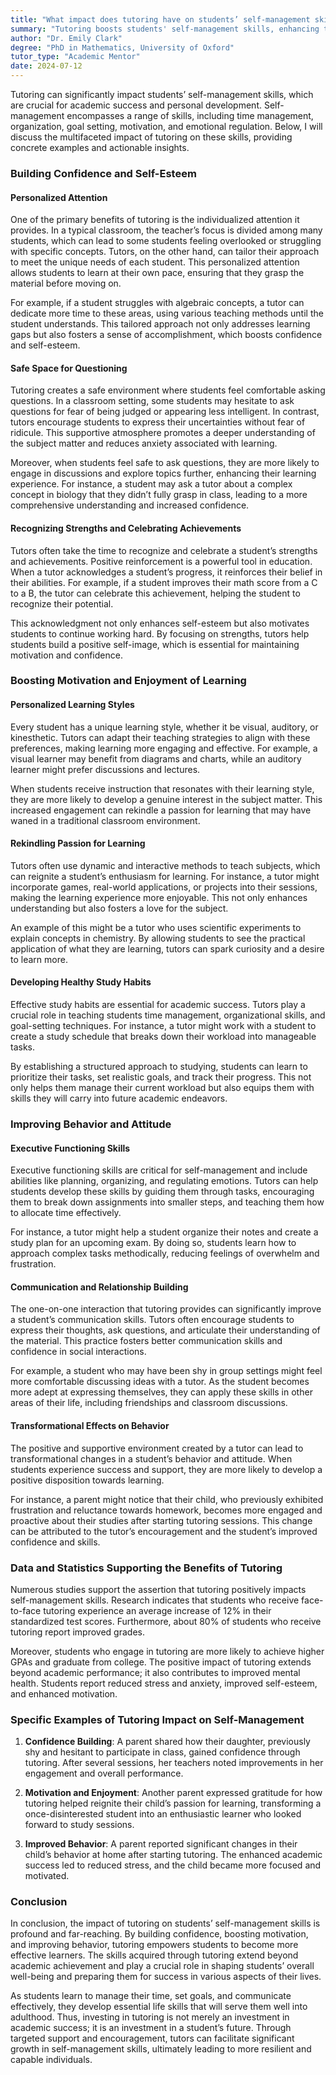 ```yaml
---
title: "What impact does tutoring have on students’ self-management skills?"
summary: "Tutoring boosts students' self-management skills, enhancing time management, organization, goal setting, motivation, and emotional regulation for success."
author: "Dr. Emily Clark"
degree: "PhD in Mathematics, University of Oxford"
tutor_type: "Academic Mentor"
date: 2024-07-12
---
```


Tutoring can significantly impact students’ self-management skills, which are crucial for academic success and personal development. Self-management encompasses a range of skills, including time management, organization, goal setting, motivation, and emotional regulation. Below, I will discuss the multifaceted impact of tutoring on these skills, providing concrete examples and actionable insights.

### Building Confidence and Self-Esteem

#### Personalized Attention
One of the primary benefits of tutoring is the individualized attention it provides. In a typical classroom, the teacher’s focus is divided among many students, which can lead to some students feeling overlooked or struggling with specific concepts. Tutors, on the other hand, can tailor their approach to meet the unique needs of each student. This personalized attention allows students to learn at their own pace, ensuring that they grasp the material before moving on. 

For example, if a student struggles with algebraic concepts, a tutor can dedicate more time to these areas, using various teaching methods until the student understands. This tailored approach not only addresses learning gaps but also fosters a sense of accomplishment, which boosts confidence and self-esteem.

#### Safe Space for Questioning
Tutoring creates a safe environment where students feel comfortable asking questions. In a classroom setting, some students may hesitate to ask questions for fear of being judged or appearing less intelligent. In contrast, tutors encourage students to express their uncertainties without fear of ridicule. This supportive atmosphere promotes a deeper understanding of the subject matter and reduces anxiety associated with learning.

Moreover, when students feel safe to ask questions, they are more likely to engage in discussions and explore topics further, enhancing their learning experience. For instance, a student may ask a tutor about a complex concept in biology that they didn’t fully grasp in class, leading to a more comprehensive understanding and increased confidence.

#### Recognizing Strengths and Celebrating Achievements
Tutors often take the time to recognize and celebrate a student’s strengths and achievements. Positive reinforcement is a powerful tool in education. When a tutor acknowledges a student’s progress, it reinforces their belief in their abilities. For example, if a student improves their math score from a C to a B, the tutor can celebrate this achievement, helping the student to recognize their potential.

This acknowledgment not only enhances self-esteem but also motivates students to continue working hard. By focusing on strengths, tutors help students build a positive self-image, which is essential for maintaining motivation and confidence.

### Boosting Motivation and Enjoyment of Learning

#### Personalized Learning Styles
Every student has a unique learning style, whether it be visual, auditory, or kinesthetic. Tutors can adapt their teaching strategies to align with these preferences, making learning more engaging and effective. For example, a visual learner may benefit from diagrams and charts, while an auditory learner might prefer discussions and lectures.

When students receive instruction that resonates with their learning style, they are more likely to develop a genuine interest in the subject matter. This increased engagement can rekindle a passion for learning that may have waned in a traditional classroom environment.

#### Rekindling Passion for Learning
Tutors often use dynamic and interactive methods to teach subjects, which can reignite a student’s enthusiasm for learning. For instance, a tutor might incorporate games, real-world applications, or projects into their sessions, making the learning experience more enjoyable. This not only enhances understanding but also fosters a love for the subject.

An example of this might be a tutor who uses scientific experiments to explain concepts in chemistry. By allowing students to see the practical application of what they are learning, tutors can spark curiosity and a desire to learn more.

#### Developing Healthy Study Habits
Effective study habits are essential for academic success. Tutors play a crucial role in teaching students time management, organizational skills, and goal-setting techniques. For instance, a tutor might work with a student to create a study schedule that breaks down their workload into manageable tasks.

By establishing a structured approach to studying, students can learn to prioritize their tasks, set realistic goals, and track their progress. This not only helps them manage their current workload but also equips them with skills they will carry into future academic endeavors.

### Improving Behavior and Attitude

#### Executive Functioning Skills
Executive functioning skills are critical for self-management and include abilities like planning, organizing, and regulating emotions. Tutors can help students develop these skills by guiding them through tasks, encouraging them to break down assignments into smaller steps, and teaching them how to allocate time effectively.

For instance, a tutor might help a student organize their notes and create a study plan for an upcoming exam. By doing so, students learn how to approach complex tasks methodically, reducing feelings of overwhelm and frustration.

#### Communication and Relationship Building
The one-on-one interaction that tutoring provides can significantly improve a student’s communication skills. Tutors often encourage students to express their thoughts, ask questions, and articulate their understanding of the material. This practice fosters better communication skills and confidence in social interactions.

For example, a student who may have been shy in group settings might feel more comfortable discussing ideas with a tutor. As the student becomes more adept at expressing themselves, they can apply these skills in other areas of their life, including friendships and classroom discussions.

#### Transformational Effects on Behavior
The positive and supportive environment created by a tutor can lead to transformational changes in a student’s behavior and attitude. When students experience success and support, they are more likely to develop a positive disposition towards learning.

For instance, a parent might notice that their child, who previously exhibited frustration and reluctance towards homework, becomes more engaged and proactive about their studies after starting tutoring sessions. This change can be attributed to the tutor’s encouragement and the student’s improved confidence and skills.

### Data and Statistics Supporting the Benefits of Tutoring

Numerous studies support the assertion that tutoring positively impacts self-management skills. Research indicates that students who receive face-to-face tutoring experience an average increase of 12% in their standardized test scores. Furthermore, about 80% of students who receive tutoring report improved grades.

Moreover, students who engage in tutoring are more likely to achieve higher GPAs and graduate from college. The positive impact of tutoring extends beyond academic performance; it also contributes to improved mental health. Students report reduced stress and anxiety, improved self-esteem, and enhanced motivation.

### Specific Examples of Tutoring Impact on Self-Management

1. **Confidence Building**: A parent shared how their daughter, previously shy and hesitant to participate in class, gained confidence through tutoring. After several sessions, her teachers noted improvements in her engagement and overall performance.

2. **Motivation and Enjoyment**: Another parent expressed gratitude for how tutoring helped reignite their child’s passion for learning, transforming a once-disinterested student into an enthusiastic learner who looked forward to study sessions.

3. **Improved Behavior**: A parent reported significant changes in their child’s behavior at home after starting tutoring. The enhanced academic success led to reduced stress, and the child became more focused and motivated.

### Conclusion

In conclusion, the impact of tutoring on students’ self-management skills is profound and far-reaching. By building confidence, boosting motivation, and improving behavior, tutoring empowers students to become more effective learners. The skills acquired through tutoring extend beyond academic achievement and play a crucial role in shaping students’ overall well-being and preparing them for success in various aspects of their lives.

As students learn to manage their time, set goals, and communicate effectively, they develop essential life skills that will serve them well into adulthood. Thus, investing in tutoring is not merely an investment in academic success; it is an investment in a student’s future. Through targeted support and encouragement, tutors can facilitate significant growth in self-management skills, ultimately leading to more resilient and capable individuals.
    